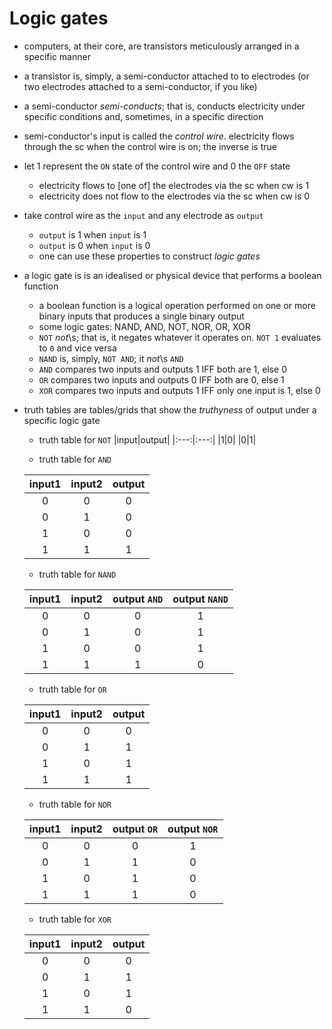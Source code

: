 # Logic  gates

* computers, at their core, are transistors meticulously arranged in a specific manner
* a transistor is, simply, a semi-conductor attached to to electrodes (or two electrodes
attached to a semi-conductor, if you like)
* a semi-conductor _semi-conducts_; that is, conducts electricity under specific conditions
and, sometimes, in a specific direction
* semi-conductor's input is called the _control wire_. electricity flows through the sc when
the control wire is on; the inverse is true
* let 1 represent the `ON` state of the control wire and 0 the `OFF` state
    * electricity flows to \[one of\] the electrodes via the sc when cw is 1
    * electricity does not flow to the electrodes via the sc when cw is 0
* take control wire as the `input` and any electrode as `output`
    * `output` is 1 when `input` is 1
    * `output` is 0 when `input` is 0
    * one can use these properties to construct _logic gates_
* a logic gate is  is an idealised or physical device that performs a boolean function
    * a boolean function is a logical operation performed on one or more binary inputs that produces a single binary output
    * some logic gates: NAND, AND, NOT, NOR, OR, XOR
    * `NOT` _not_\s; that is, it negates whatever it operates on. `NOT 1` evaluates to `0` and 
    vice versa
    * `NAND` is, simply, `NOT AND`; it _not_\s `AND`
    * `AND` compares two inputs and outputs 1 IFF both are 1, else 0
    * `OR` compares two inputs and outputs 0 IFF both are 0, else 1
    * `XOR` compares two inputs and outputs 1 IFF only one input is 1, else 0
* truth tables are tables/grids that show the _truthyness_ of output under a specific logic gate
    * truth table for `NOT`
    |input|output|
    |:---:|:---:|
    |1|0|
    |0|1|

    * truth table for `AND`

    |input1|input2|output|
    |:---:|:---:|:---:|
    |0|0|0|
    |0|1|0|
    |1|0|0|
    |1|1|1|

    * truth table for `NAND`

    |input1|input2|output `AND`|output `NAND`|
    |:---:|:---:|:---:|:---:|
    |0|0|0|1|
    |0|1|0|1|
    |1|0|0|1|
    |1|1|1|0|

    * truth table for `OR`

    |input1|input2|output|
    |:---:|:---:|:---:|
    |0|0|0|
    |0|1|1|
    |1|0|1|
    |1|1|1|

    * truth table for `NOR`

    |input1|input2|output `OR`|output `NOR`|
    |:---:|:---:|:---:|:---:|
    |0|0|0|1|
    |0|1|1|0|
    |1|0|1|0|
    |1|1|1|0|

    * truth table for `XOR`
    
    |input1|input2|output|
    |:---:|:---:|:---:|
    |0|0|0|
    |0|1|1|
    |1|0|1|
    |1|1|0|